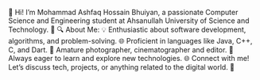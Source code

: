👋 Hi! I’m Mohammad Ashfaq Hossain Bhuiyan, a passionate Computer Science and Engineering student at Ahsanullah University of Science and Technology. 🚀
🔍 About Me:
💡 Enthusiastic about software development, algorithms, and problem-solving.
🌐 Proficient in languages like Java, C++, C, and Dart.
🌟 Amature photographer, cinematographer and editor.
🌱 Always eager to learn and explore new technologies.
🌐 Connect with me! Let’s discuss tech, projects, or anything related to the digital world. 🤝
<!--
**AshfaqDurjoy/AshfaqDurjoy** is a ✨ _special_ ✨ repository because its `README.md` (this file) appears on your GitHub profile.

Here are some ideas to get you started:

- 🔭 I’m currently working on ...
- 🌱 I’m currently learning ...
- 👯 I’m looking to collaborate on ...
- 🤔 I’m looking for help with ...
- 💬 Ask me about ...
- 📫 How to reach me: ...
- 😄 Pronouns: ...
- ⚡ Fun fact: ...
-->
